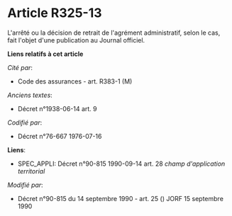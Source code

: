 # Article R325-13

L'arrêté ou la décision de retrait de l'agrément administratif, selon le cas, fait l'objet d'une publication au Journal
officiel.

**Liens relatifs à cet article**

_Cité par_:

  - Code des assurances - art. R383-1 (M)

_Anciens textes_:

  - Décret n°1938-06-14 art. 9

_Codifié par_:

  - Décret n°76-667 1976-07-16

**Liens**:

  - SPEC_APPLI: Décret n°90-815 1990-09-14 art. 28 *champ d'application territorial*

_Modifié par_:

  - Décret n°90-815 du 14 septembre 1990 - art. 25 () JORF 15 septembre 1990
